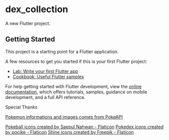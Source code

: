 # dex_collection

A new Flutter project.

## Getting Started

This project is a starting point for a Flutter application.

A few resources to get you started if this is your first Flutter project:

- [Lab: Write your first Flutter app](https://docs.flutter.dev/get-started/codelab)
- [Cookbook: Useful Flutter samples](https://docs.flutter.dev/cookbook)

For help getting started with Flutter development, view the
[online documentation](https://docs.flutter.dev/), which offers tutorials,
samples, guidance on mobile development, and a full API reference.


Special Thanks


<a href="https://pokeapi.co" title="PokeApi">Pokemon informations and images comes from PokeAPI</a>

<a href="https://www.flaticon.com/free-icons/pokeball" title="pokeball icons">Pokeball icons created by Saepul Nahwan - Flaticon</a>
<a href="https://www.flaticon.com/free-icons/pokedex" title="pokedex icons">Pokedex icons created by pocike - Flaticon</a>
<a href="https://www.flaticon.com/free-icons/shine" title="shine icons">Shine icons created by Freepik - Flaticon</a>